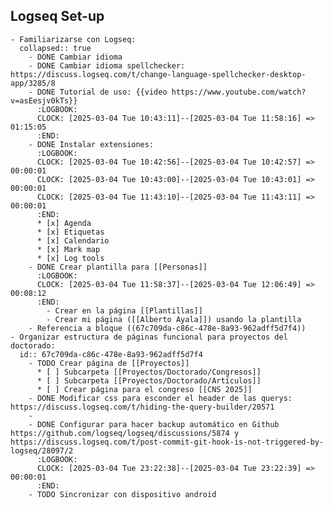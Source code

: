 ## Logseq Set-up
	- Familiarizarse con Logseq:
	  collapsed:: true
		- DONE Cambiar idioma
		- DONE Cambiar idioma spellchecker: https://discuss.logseq.com/t/change-language-spellchecker-desktop-app/3285/8
		- DONE Tutorial de uso: {{video https://www.youtube.com/watch?v=asEesjv0kTs}}
		  :LOGBOOK:
		  CLOCK: [2025-03-04 Tue 10:43:11]--[2025-03-04 Tue 11:58:16] =>  01:15:05
		  :END:
		- DONE Instalar extensiones:
		  :LOGBOOK:
		  CLOCK: [2025-03-04 Tue 10:42:56]--[2025-03-04 Tue 10:42:57] =>  00:00:01
		  CLOCK: [2025-03-04 Tue 10:43:00]--[2025-03-04 Tue 10:43:01] =>  00:00:01
		  CLOCK: [2025-03-04 Tue 11:43:10]--[2025-03-04 Tue 11:43:11] =>  00:00:01
		  :END:
		  * [x] Agenda
		  * [x] Etiquetas
		  * [x] Calendario
		  * [x] Mark map
		  * [x] Log tools
		- DONE Crear plantilla para [[Personas]]
		  :LOGBOOK:
		  CLOCK: [2025-03-04 Tue 11:58:37]--[2025-03-04 Tue 12:06:49] =>  00:08:12
		  :END:
			- Crear en la página [[Plantillas]]
			- Crear mi página ([[Alberto Ayala]]) usando la plantilla
		- Referencia a bloque ((67c709da-c86c-478e-8a93-962adff5d7f4))
	- Organizar estructura de páginas funcional para proyectos del doctorado:
	  id:: 67c709da-c86c-478e-8a93-962adff5d7f4
		- TODO Crear página de [[Proyectos]]
		  * [ ] Subcarpeta [[Proyectos/Doctorado/Congresos]]
		  * [ ] Subcarpeta [[Proyectos/Doctorado/Artículos]]
		  * [ ] Crear página para el congreso [[CNS 2025]]
		- DONE Modificar css para esconder el header de las querys: https://discuss.logseq.com/t/hiding-the-query-builder/20571
		-
		- DONE Configurar para hacer backup automático en Github https://github.com/logseq/logseq/discussions/5874 y https://discuss.logseq.com/t/post-commit-git-hook-is-not-triggered-by-logseq/28097/2
		  :LOGBOOK:
		  CLOCK: [2025-03-04 Tue 23:22:38]--[2025-03-04 Tue 23:22:39] =>  00:00:01
		  :END:
		- TODO Sincronizar con dispositivo android